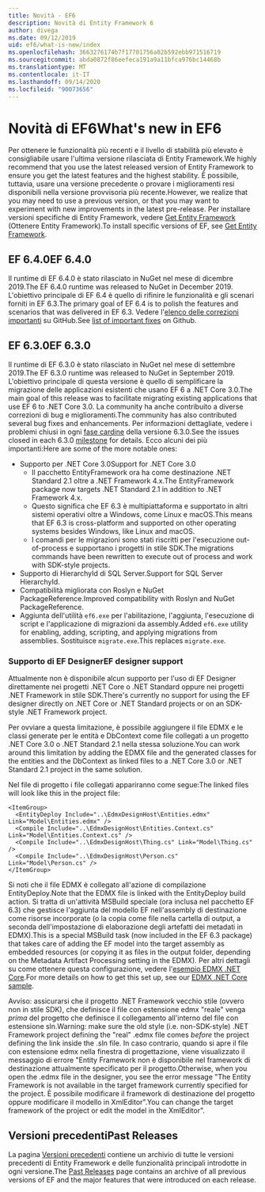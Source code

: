 ```yaml
---
title: Novità - EF6
description: Novità di Entity Framework 6
author: divega
ms.date: 09/12/2019
uid: ef6/what-is-new/index
ms.openlocfilehash: 3663276174b7f17701756a82b592ebb971516719
ms.sourcegitcommit: abda0872f86eefeca191a9a11bfca976bc14468b
ms.translationtype: MT
ms.contentlocale: it-IT
ms.lasthandoff: 09/14/2020
ms.locfileid: "90073656"
---
```

# <a name="whats-new-in-ef6"></a><span data-ttu-id="efd20-103">Novità di EF6</span><span class="sxs-lookup"><span data-stu-id="efd20-103">What's new in EF6</span></span>

<span data-ttu-id="efd20-104">Per ottenere le funzionalità più recenti e il livello di stabilità più elevato è consigliabile usare l'ultima versione rilasciata di Entity Framework.</span><span class="sxs-lookup"><span data-stu-id="efd20-104">We highly recommend that you use the latest released version of Entity Framework to ensure you get the latest features and the highest stability.</span></span>
<span data-ttu-id="efd20-105">È possibile, tuttavia, usare una versione precedente o provare i miglioramenti resi disponibili nella versione provvisoria più recente.</span><span class="sxs-lookup"><span data-stu-id="efd20-105">However, we realize that you may need to use a previous version, or that you may want to experiment with new improvements in the latest pre-release.</span></span>
<span data-ttu-id="efd20-106">Per installare versioni specifiche di Entity Framework, vedere [Get Entity Framework](xref:ef6/fundamentals/install) (Ottenere Entity Framework).</span><span class="sxs-lookup"><span data-stu-id="efd20-106">To install specific versions of EF, see [Get Entity Framework](xref:ef6/fundamentals/install).</span></span>

## <a name="ef-640"></a><span data-ttu-id="efd20-107">EF 6.4.0</span><span class="sxs-lookup"><span data-stu-id="efd20-107">EF 6.4.0</span></span>

<span data-ttu-id="efd20-108">Il runtime di EF 6.4.0 è stato rilasciato in NuGet nel mese di dicembre 2019.</span><span class="sxs-lookup"><span data-stu-id="efd20-108">The EF 6.4.0 runtime was released to NuGet in December  2019.</span></span> <span data-ttu-id="efd20-109">L'obiettivo principale di EF 6.4 è quello di rifinire le funzionalità e gli scenari forniti in EF 6.3.</span><span class="sxs-lookup"><span data-stu-id="efd20-109">The primary goal of EF 6.4 is to polish the features and scenarios that was delivered in EF 6.3.</span></span> <span data-ttu-id="efd20-110">Vedere l'[elenco delle correzioni importanti](https://github.com/dotnet/ef6/milestone/14?closed=1) su GitHub.</span><span class="sxs-lookup"><span data-stu-id="efd20-110">See [list of important fixes](https://github.com/dotnet/ef6/milestone/14?closed=1) on Github.</span></span>

## <a name="ef-630"></a><span data-ttu-id="efd20-111">EF 6.3.0</span><span class="sxs-lookup"><span data-stu-id="efd20-111">EF 6.3.0</span></span>

<span data-ttu-id="efd20-112">Il runtime di EF 6.3.0 è stato rilasciato in NuGet nel mese di settembre 2019.</span><span class="sxs-lookup"><span data-stu-id="efd20-112">The EF 6.3.0 runtime was released to NuGet in September 2019.</span></span> <span data-ttu-id="efd20-113">L'obiettivo principale di questa versione è quello di semplificare la migrazione delle applicazioni esistenti che usano EF 6 a .NET Core 3.0.</span><span class="sxs-lookup"><span data-stu-id="efd20-113">The main goal of this release was to facilitate migrating existing applications that use EF 6 to .NET Core 3.0.</span></span> <span data-ttu-id="efd20-114">La community ha anche contribuito a diverse correzioni di bug e miglioramenti.</span><span class="sxs-lookup"><span data-stu-id="efd20-114">The community has also contributed several bug fixes and enhancements.</span></span> <span data-ttu-id="efd20-115">Per informazioni dettagliate, vedere i problemi chiusi in ogni [fase cardine](https://github.com/aspnet/EntityFramework6/milestones?state=closed) della versione 6.3.0.</span><span class="sxs-lookup"><span data-stu-id="efd20-115">See the issues closed in each 6.3.0 [milestone](https://github.com/aspnet/EntityFramework6/milestones?state=closed) for details.</span></span> <span data-ttu-id="efd20-116">Ecco alcuni dei più importanti:</span><span class="sxs-lookup"><span data-stu-id="efd20-116">Here are some of the more notable ones:</span></span>

- <span data-ttu-id="efd20-117">Supporto per .NET Core 3.0</span><span class="sxs-lookup"><span data-stu-id="efd20-117">Support for .NET Core 3.0</span></span>
  - <span data-ttu-id="efd20-118">Il pacchetto EntityFramework ora ha come destinazione .NET Standard 2.1 oltre a .NET Framework 4.x.</span><span class="sxs-lookup"><span data-stu-id="efd20-118">The EntityFramework package now targets .NET Standard 2.1 in addition to .NET Framework 4.x.</span></span>
  - <span data-ttu-id="efd20-119">Questo significa che EF 6.3 è multipiattaforma e supportato in altri sistemi operativi oltre a Windows, come Linux e macOS.</span><span class="sxs-lookup"><span data-stu-id="efd20-119">This means that EF 6.3 is cross-platform and supported on other operating systems besides Windows, like Linux and macOS.</span></span>
  - <span data-ttu-id="efd20-120">I comandi per le migrazioni sono stati riscritti per l'esecuzione out-of-process e supportano i progetti in stile SDK.</span><span class="sxs-lookup"><span data-stu-id="efd20-120">The migrations commands have been rewritten to execute out of process and work with SDK-style projects.</span></span>
- <span data-ttu-id="efd20-121">Supporto di HierarchyId di SQL Server.</span><span class="sxs-lookup"><span data-stu-id="efd20-121">Support for SQL Server HierarchyId.</span></span>
- <span data-ttu-id="efd20-122">Compatibilità migliorata con Roslyn e NuGet PackageReference.</span><span class="sxs-lookup"><span data-stu-id="efd20-122">Improved compatibility with Roslyn and NuGet PackageReference.</span></span>
- <span data-ttu-id="efd20-123">Aggiunta dell'utilità `ef6.exe` per l'abilitazione, l'aggiunta, l'esecuzione di script e l'applicazione di migrazioni da assembly.</span><span class="sxs-lookup"><span data-stu-id="efd20-123">Added `ef6.exe` utility for enabling, adding, scripting, and applying migrations from assemblies.</span></span> <span data-ttu-id="efd20-124">Sostituisce `migrate.exe`.</span><span class="sxs-lookup"><span data-stu-id="efd20-124">This replaces `migrate.exe`.</span></span>

### <a name="ef-designer-support"></a><span data-ttu-id="efd20-125">Supporto di EF Designer</span><span class="sxs-lookup"><span data-stu-id="efd20-125">EF designer support</span></span>

<span data-ttu-id="efd20-126">Attualmente non è disponibile alcun supporto per l'uso di EF Designer direttamente nei progetti .NET Core o .NET Standard oppure nei progetti .NET Framework in stile SDK.</span><span class="sxs-lookup"><span data-stu-id="efd20-126">There's currently no support for using the EF designer directly on .NET Core or .NET Standard projects or on an SDK-style .NET Framework project.</span></span> 

<span data-ttu-id="efd20-127">Per ovviare a questa limitazione, è possibile aggiungere il file EDMX e le classi generate per le entità e DbContext come file collegati a un progetto .NET Core 3.0 o .NET Standard 2.1 nella stessa soluzione.</span><span class="sxs-lookup"><span data-stu-id="efd20-127">You can work around this limitation by adding the EDMX file and the generated classes for the entities and the DbContext as linked files to a .NET Core 3.0 or .NET Standard 2.1 project in the same solution.</span></span>

<span data-ttu-id="efd20-128">Nel file di progetto i file collegati appariranno come segue:</span><span class="sxs-lookup"><span data-stu-id="efd20-128">The linked files will look like this in the project file:</span></span>

``` csproj 
<ItemGroup>
  <EntityDeploy Include="..\EdmxDesignHost\Entities.edmx" Link="Model\Entities.edmx" />
  <Compile Include="..\EdmxDesignHost\Entities.Context.cs" Link="Model\Entities.Context.cs" />
  <Compile Include="..\EdmxDesignHost\Thing.cs" Link="Model\Thing.cs" />
  <Compile Include="..\EdmxDesignHost\Person.cs" Link="Model\Person.cs" />
</ItemGroup>
```

<span data-ttu-id="efd20-129">Si noti che il file EDMX è collegato all'azione di compilazione EntityDeploy.</span><span class="sxs-lookup"><span data-stu-id="efd20-129">Note that the EDMX file is linked with the EntityDeploy build action.</span></span> <span data-ttu-id="efd20-130">Si tratta di un'attività MSBuild speciale (ora inclusa nel pacchetto EF 6.3) che gestisce l'aggiunta del modello EF nell'assembly di destinazione come risorse incorporate (o la copia come file nella cartella di output, a seconda dell'impostazione di elaborazione degli artefatti dei metadati in EDMX).</span><span class="sxs-lookup"><span data-stu-id="efd20-130">This is a special MSBuild task (now included in the EF 6.3 package) that takes care of adding the EF model into the target assembly as embedded resources (or copying it as files in the output folder, depending on the Metadata Artifact Processing setting in the EDMX).</span></span> <span data-ttu-id="efd20-131">Per altri dettagli su come ottenere questa configurazione, vedere l'[esempio EDMX .NET Core](https://aka.ms/EdmxDotNetCoreSample).</span><span class="sxs-lookup"><span data-stu-id="efd20-131">For more details on how to get this set up, see our [EDMX .NET Core sample](https://aka.ms/EdmxDotNetCoreSample).</span></span>

<span data-ttu-id="efd20-132">Avviso: assicurarsi che il progetto .NET Framework vecchio stile (ovvero non in stile SDK), che definisce il file con estensione edmx "reale" venga _prima_ del progetto che definisce il collegamento all'interno del file con estensione sln.</span><span class="sxs-lookup"><span data-stu-id="efd20-132">Warning: make sure the old style (i.e. non-SDK-style) .NET Framework project defining the "real" .edmx file comes _before_ the project defining the link inside the .sln file.</span></span> <span data-ttu-id="efd20-133">In caso contrario, quando si apre il file con estensione edmx nella finestra di progettazione, viene visualizzato il messaggio di errore "Entity Framework non è disponibile nel framework di destinazione attualmente specificato per il progetto.</span><span class="sxs-lookup"><span data-stu-id="efd20-133">Otherwise, when you open the .edmx file in the designer, you see the error message "The Entity Framework is not available in the target framework currently specified for the project.</span></span> <span data-ttu-id="efd20-134">È possibile modificare il framework di destinazione del progetto oppure modificare il modello in XmlEditor".</span><span class="sxs-lookup"><span data-stu-id="efd20-134">You can change the target framework of the project or edit the model in the XmlEditor".</span></span>

## <a name="past-releases"></a><span data-ttu-id="efd20-135">Versioni precedenti</span><span class="sxs-lookup"><span data-stu-id="efd20-135">Past Releases</span></span>

<span data-ttu-id="efd20-136">La pagina [Versioni precedenti](xref:ef6/what-is-new/past-releases) contiene un archivio di tutte le versioni precedenti di Entity Framework e delle funzionalità principali introdotte in ogni versione.</span><span class="sxs-lookup"><span data-stu-id="efd20-136">The [Past Releases](xref:ef6/what-is-new/past-releases) page contains an archive of all previous versions of EF and the major features that were introduced on each release.</span></span>

